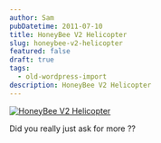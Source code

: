 ```yaml
---
author: Sam
pubDatetime: 2011-07-10
title: HoneyBee V2 Helicopter
slug: honeybee-v2-helicopter
featured: false
draft: true
tags:
  - old-wordpress-import
description: HoneyBee V2 Helicopter
---
```


[![HoneyBee V2 Helicopter](http://farm7.static.flickr.com/6140/5920124035_a38133fe55.jpg?zz=1)](http://www.flickr.com/photos/bonx/5920124035/)

Did you really just ask for more ??